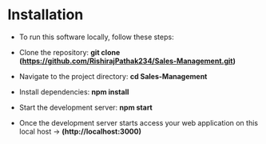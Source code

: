 # Installation

- To run this software locally, follow these steps:

- Clone the repository: **git clone (https://github.com/RishirajPathak234/Sales-Management.git)**

- Navigate to the project directory: **cd Sales-Management**

- Install dependencies: **npm install**

- Start the development server: **npm start**

- Once the development server starts access your web application on this local host -> **(http://localhost:3000)**
